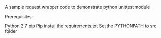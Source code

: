 A sample request wrapper code to demonstrate python unittest module

Prerequisites:

Python 2.7, pip
Pip install the requirements.txt
Set the PYTHONPATH to src folder

